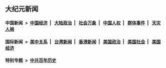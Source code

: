 ## 大纪元新闻

#### 中国新闻 &nbsp;>&nbsp; [中国经济](indexes/ncid283/README.md?08220045) &nbsp;| &nbsp; [大陆政治](indexes/ncid277/README.md?08220045) &nbsp;| &nbsp; [社会万象](indexes/ncid282/README.md?08220045) &nbsp;| &nbsp; [中国人权](indexes/ncid278/README.md?08220045) &nbsp;| &nbsp; [群体事件](indexes/ncid279/README.md?08220045) &nbsp;| &nbsp; [天灾人祸](indexes/ncid280/README.md?08220045)

#### 国际新闻 &nbsp;>&nbsp; [美中关系](indexes/nf1412576/README.md?08220045) &nbsp;| &nbsp; [台湾新闻](indexes/ncid1349361/README.md?08220045) &nbsp;| &nbsp; [香港新闻](indexes/ncid1349362/README.md?08220045) &nbsp;| &nbsp; [美国政治](indexes/ncid1078159/README.md?08220045) &nbsp;| &nbsp; [美国社会](indexes/ncid1078160/README.md?08220045) &nbsp;| &nbsp; [美国经济](indexes/ncid1078158/README.md?08220045)

#### 特别专题 &nbsp;>&nbsp; [中共百年历史](https://github.com/easy2view/epoch-special/blob/master/README.md?08220045)  
